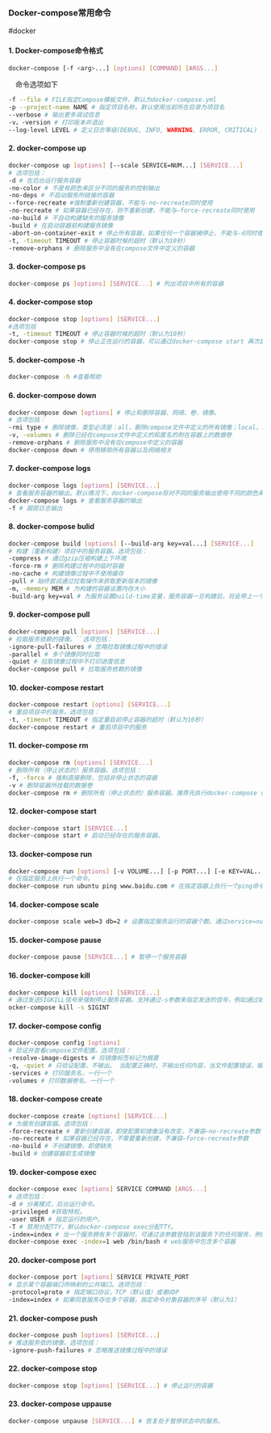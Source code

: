 ### Docker-compose常用命令

#docker

#### 1. Docker-compose命令格式

```sh
docker-compose [-f <arg>...] [options] [COMMAND] [ARGS...]
```

 　命令选项如下

```sh
-f --file # FILE指定Compose模板文件，默认为docker-compose.yml
-p --project-name NAME # 指定项目名称，默认使用当前所在目录为项目名
--verbose # 输出更多调试信息
-v，-version # 打印版本并退出
--log-level LEVEL # 定义日志等级(DEBUG, INFO, WARNING, ERROR, CRITICAL)
```

####  2. docker-compose up

```sh
docker-compose up [options] [--scale SERVICE=NUM...] [SERVICE...]
# 选项包括：
-d # 在后台运行服务容器
-no-color # 不是有颜色来区分不同的服务的控制输出
-no-deps # 不启动服务所链接的容器
--force-recreate #强制重新创建容器，不能与-no-recreate同时使用
-no-recreate # 如果容器已经存在，则不重新创建，不能与–force-recreate同时使用
-no-build # 不自动构建缺失的服务镜像
-build # 在启动容器前构建服务镜像
-abort-on-container-exit # 停止所有容器，如果任何一个容器被停止，不能与-d同时使用
-t, -timeout TIMEOUT # 停止容器时候的超时（默认为10秒）
-remove-orphans # 删除服务中没有在compose文件中定义的容器
```

####  3. docker-compose ps

```sh
docker-compose ps [options] [SERVICE...] # 列出项目中所有的容器
```

####  4. docker-compose stop

```sh
docker-compose stop [options] [SERVICE...]
#选项包括
-t, -timeout TIMEOUT # 停止容器时候的超时（默认为10秒）
docker-compose stop # 停止正在运行的容器，可以通过docker-compose start 再次启动
```

####  5. docker-compose -h

```sh
docker-compose -h #查看帮助
```

####  6. docker-compose down

```sh
docker-compose down [options] # 停止和删除容器、网络、卷、镜像。
# 选项包括：
-rmi type # 删除镜像，类型必须是：all，删除compose文件中定义的所有镜像；local，删除镜像名为空的镜像
-v, -volumes # 删除已经在compose文件中定义的和匿名的附在容器上的数据卷
-remove-orphans # 删除服务中没有在compose中定义的容器
docker-compose down # 停用移除所有容器以及网络相关
```

####  7. docker-compose logs

```sh
docker-compose logs [options] [SERVICE...] 
# 查看服务容器的输出。默认情况下，docker-compose将对不同的服务输出使用不同的颜色来区分。可以通过–no-color来关闭颜色。
docker-compose logs # 查看服务容器的输出
-f # 跟踪日志输出
```

####  8. docker-compose bulid

```sh
docker-compose build [options] [--build-arg key=val...] [SERVICE...] 
# 构建（重新构建）项目中的服务容器。选项包括：
-compress # 通过gzip压缩构建上下环境
-force-rm # 删除构建过程中的临时容器
-no-cache # 构建镜像过程中不使用缓存
-pull # 始终尝试通过拉取操作来获取更新版本的镜像
-m, -memory MEM # 为构建的容器设置内存大小
-build-arg key=val # 为服务设置build-time变量，服务容器一旦构建后，将会带上一个标记名。可以随时在项目目录下运行docker-compose build来重新构建服务
```

####  9. docker-compose pull

```sh
docker-compose pull [options] [SERVICE...]
# 拉取服务依赖的镜像。``选项包括：
-ignore-pull-failures # 忽略拉取镜像过程中的错误
-parallel # 多个镜像同时拉取
-quiet # 拉取镜像过程中不打印进度信息
docker-compose pull # 拉取服务依赖的镜像
```

####  10. docker-compose restart

```sh
docker-compose restart [options] [SERVICE...] 
# 重启项目中的服务。选项包括：
-t, -timeout TIMEOUT # 指定重启前停止容器的超时（默认为10秒）
docker-compose restart # 重启项目中的服务
```

####  11. docker-compose rm

```sh
docker-compose rm [options] [SERVICE...] 
# 删除所有（停止状态的）服务容器。选项包括：
-f, -force # 强制直接删除，包括非停止状态的容器
-v # 删除容器所挂载的数据卷
docker-compose rm # 删除所有（停止状态的）服务容器。推荐先执行docker-compose stop命令来停止容器。
```

####  12. docker-compose start

```sh
docker-compose start [SERVICE...]
docker-compose start # 启动已经存在的服务容器。
```

####  13. docker-compose run

```sh
docker-compose run [options] [-v VOLUME...] [-p PORT...] [-e KEY=VAL...] SERVICE [COMMAND] [ARGS...]
# 在指定服务上执行一个命令。
docker-compose run ubuntu ping www.baidu.com # 在指定容器上执行一个ping命令。
```

####  14. docker-compose scale

```sh
docker-compose scale web=3 db=2 # 设置指定服务运行的容器个数。通过service=num的参数来设置数量
```

####  15. docker-compose pause

```sh
docker-compose pause [SERVICE...] # 暂停一个服务容器
```

####  16. docker-compose kill

```sh
docker-compose kill [options] [SERVICE...] 
# 通过发送SIGKILL信号来强制停止服务容器。支持通过-s参数来指定发送的信号，例如通过如下指令发送SIGINT信号：
ocker-compose kill -s SIGINT
```

####  17. docker-compose config

```sh
docker-compose config [options] 
# 验证并查看compose文件配置。选项包括：
-resolve-image-digests # 将镜像标签标记为摘要
-q, -quiet # 只验证配置，不输出。 当配置正确时，不输出任何内容，当文件配置错误，输出错误信息
-services # 打印服务名，一行一个
-volumes # 打印数据卷名，一行一个
```

####  18. docker-compose create

```sh
docker-compose create [options] [SERVICE...]
# 为服务创建容器。选项包括：
-force-recreate # 重新创建容器，即使配置和镜像没有改变，不兼容–no-recreate参数
-no-recreate # 如果容器已经存在，不需要重新创建，不兼容–force-recreate参数
-no-build # 不创建镜像，即使缺失
-build # 创建容器前生成镜像
```

####  19. docker-compose exec

```sh
docker-compose exec [options] SERVICE COMMAND [ARGS...] 
# 选项包括：
-d # 分离模式，后台运行命令。
-privileged #获取特权。
-user USER # 指定运行的用户。
-T # 禁用分配TTY，默认docker-compose exec分配TTY。
-index=index # 当一个服务拥有多个容器时，可通过该参数登陆到该服务下的任何服务，例如：
docker-compose exec -index=1 web /bin/bash # web服务中包含多个容器
```

####  20. docker-compose port

```sh
docker-compose port [options] SERVICE PRIVATE_PORT
# 显示某个容器端口所映射的公共端口。选项包括：
-protocol=proto # 指定端口协议，TCP（默认值）或者UDP
-index=index # 如果同意服务存在多个容器，指定命令对象容器的序号（默认为1）
```

####  21. docker-compose push

```sh
docker-compose push [options] [SERVICE...]
# 推送服务依的镜像。选项包括：
-ignore-push-failures # 忽略推送镜像过程中的错误
```

####  22. docker-compose stop

```sh
docker-compose stop [options] [SERVICE...] # 停止运行的容器
```

####  23. docker-compose uppause

```sh
docker-compose unpause [SERVICE...] # 恢复处于暂停状态中的服务。
```